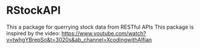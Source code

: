 # RStockAPI

This a package for querrying stock data from RESTful APIs
This package is inspired by the video: https://www.youtube.com/watch?v=twhgYBrepSo&t=3020s&ab_channel=XcodingwithAlfian
